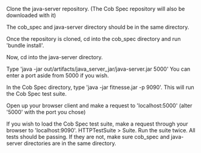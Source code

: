 Clone the java-server repository. 
(The Cob Spec repository will also be downloaded with it)

The cob_spec and java-server directory should be in the same directory.

Once the repository is cloned, cd into the cob_spec directory and run 'bundle install'.
 
Now, cd into the java-server directory.

Type 'java -jar out/artifacts/java_server_jar/java-server.jar 5000'
You can enter a port aside from 5000 if you wish.

In the Cob Spec directory, type 'java -jar fitnesse.jar -p 9090'. This will run the Cob Spec test suite.

Open up your browser client and make a request to 'localhost:5000' (alter '5000' with the port you chose)

If you wish to load the Cob Spec test suite, make a request through your browser to 'localhost:9090'. HTTPTestSuite > Suite. Run the suite twice. All tests should be passing. If they are not, make sure cob_spec and java-server directories are in the same directory.